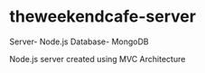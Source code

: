# theweekendcafe-server

Server- Node.js
Database- MongoDB

Node.js server created using MVC Architecture
